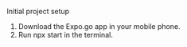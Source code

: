 ﻿Initial project setup

1. Download the Expo.go app in your mobile phone.
2. Run npx start in the terminal.


